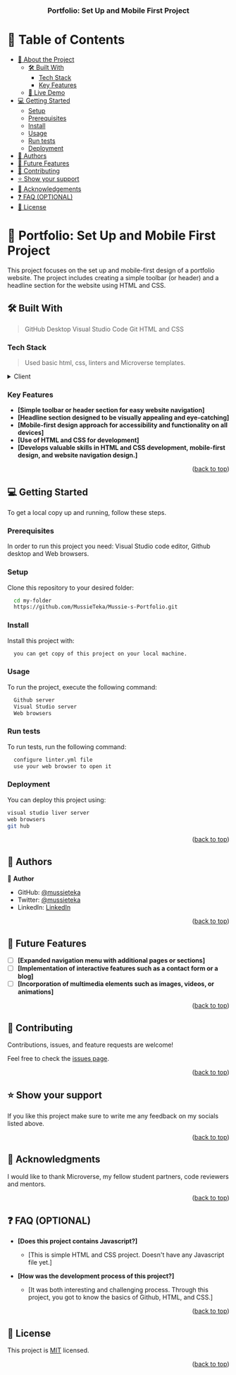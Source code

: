 <a name="readme-top"></a>

<!--
HOW TO USE:
This is an example of how you may give instructions on setting up your project locally.

Modify this file to match your project and remove sections that don't apply.

REQUIRED SECTIONS:
- Table of Contents
- About the Project
  - Built With
  - Live Demo
- Getting Started
- Authors
- Future Features
- Contributing
- Show your support
- Acknowledgements
- License

OPTIONAL SECTIONS:
- FAQ

After you're finished please remove all the comments and instructions!
-->

<div align="center">
  
  <h3><b>Portfolio: Set Up and Mobile First Project</b></h3>

</div>

<!-- TABLE OF CONTENTS -->

# 📗 Table of Contents

- [📖 About the Project](#about-project)
  - [🛠 Built With](#built-with)
    - [Tech Stack](#tech-stack)
    - [Key Features](#key-features)
  - [🚀 Live Demo](#live-demo)
- [💻 Getting Started](#getting-started)
  - [Setup](#setup)
  - [Prerequisites](#prerequisites)
  - [Install](#install)
  - [Usage](#usage)
  - [Run tests](#run-tests)
  - [Deployment](#triangular_flag_on_post-deployment)
- [👥 Authors](#authors)
- [🔭 Future Features](#future-features)
- [🤝 Contributing](#contributing)
- [⭐️ Show your support](#support)
- [🙏 Acknowledgements](#acknowledgements)
- [❓ FAQ (OPTIONAL)](#faq)
- [📝 License](#license)

<!-- PROJECT DESCRIPTION -->

# 📖 Portfolio: Set Up and Mobile First Project <a name="about-project"></a>

This project focuses on the set up and mobile-first design of a portfolio website. The project includes creating a simple toolbar (or header) and a headline section for the website using HTML and CSS.

## 🛠 Built With <a name="built-with"></a>

> GitHub Desktop
> Visual Studio Code
> Git
> HTML and CSS

### Tech Stack <a name="tech-stack"></a>

> Used basic html, css, linters and Microverse templates.

<details>
  <summary>Client</summary>
  <ul>
    <li><a href="https://www.w3.org/html/">HTML</a></li>
    <li><a href="https://www.w3.org/Style/CSS/">CSS</a></li>
</details>

<!-- Features -->

### Key Features <a name="key-features"></a>

- **[Simple toolbar or header section for easy website navigation]**
- **[Headline section designed to be visually appealing and eye-catching]**
- **[Mobile-first design approach for accessibility and functionality on all devices]**
- **[Use of HTML and CSS for development]**
- **[Develops valuable skills in HTML and CSS development, mobile-first design, and website navigation design.]**

<p align="right">(<a href="#readme-top">back to top</a>)</p>

<!-- GETTING STARTED -->

## 💻 Getting Started <a name="getting-started"></a>

To get a local copy up and running, follow these steps.

### Prerequisites

In order to run this project you need: Visual Studio code editor, Github desktop and Web browsers.

<!--
Example command:

```sh
 gem install rails
```
 -->

### Setup

Clone this repository to your desired folder:

```sh
  cd my-folder
  https://github.com/MussieTeka/Mussie-s-Portfolio.git
```

### Install

Install this project with:

```sh
  you can get copy of this project on your local machine.
```

### Usage

To run the project, execute the following command:

```sh
  Github server
  Visual Studio server
  Web browsers
```

### Run tests

To run tests, run the following command:

```sh
  configure linter.yml file
  use your web browser to open it
```

### Deployment

You can deploy this project using:

```sh
visual studio liver server
web browsers
git hub
```

<p align="right">(<a href="#readme-top">back to top</a>)</p>

<!-- AUTHORS -->

## 👥 Authors <a name="authors"></a>

👤 **Author**

- GitHub: [@mussieteka](https://github.com/MussieTeka)
- Twitter: [@mussieteka](https://twitter.com/mussieteka)
- LinkedIn: [LinkedIn](https://www.linkedin.com/in/mussieteka/)

<p align="right">(<a href="#readme-top">back to top</a>)</p>

<!-- FUTURE FEATURES -->

## 🔭 Future Features <a name="future-features"></a>

- [ ] **[Expanded navigation menu with additional pages or sections]**
- [ ] **[Implementation of interactive features such as a contact form or a blog]**
- [ ] **[Incorporation of multimedia elements such as images, videos, or animations]**

<p align="right">(<a href="#readme-top">back to top</a>)</p>

<!-- CONTRIBUTING -->

## 🤝 Contributing <a name="contributing"></a>

Contributions, issues, and feature requests are welcome!

Feel free to check the [issues page](../../issues/).

<p align="right">(<a href="#readme-top">back to top</a>)</p>

<!-- SUPPORT -->

## ⭐️ Show your support <a name="support"></a>

If you like this project make sure to write me any feedback on my socials listed above.

<p align="right">(<a href="#readme-top">back to top</a>)</p>

<!-- ACKNOWLEDGEMENTS -->

## 🙏 Acknowledgments <a name="acknowledgements"></a>

I would like to thank Microverse, my fellow student partners, code reviewers and mentors.

<p align="right">(<a href="#readme-top">back to top</a>)</p>

<!-- FAQ (optional) -->

## ❓ FAQ (OPTIONAL) <a name="faq"></a>

- **[Does this project contains Javascript?]**

  - [This is simple HTML and CSS project. Doesn't have any Javascript file yet.]

- **[How was the development process of this project?]**

  - [It was both interesting and challenging process. Through this project, you got to know the basics of Github, HTML, and CSS.]

<p align="right">(<a href="#readme-top">back to top</a>)</p>

<!-- LICENSE -->

## 📝 License <a name="license"></a>

This project is [MIT](./LICENSE) licensed.

<p align="right">(<a href="#readme-top">back to top</a>)</p>
